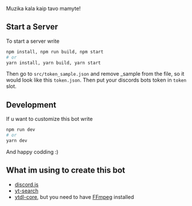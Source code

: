 Muzika kala kaip tavo mamyte!

## Start a Server
To start a server write

```bash
npm install, npm run build, npm start
# or
yarn install, yarn build, yarn start
```

Then go to `src/token_sample.json` and remove _sample from the file, so it would look like this `token.json`. Then put your discords bots token in `token` slot.

## Development

If u want to customize this bot write

```bash
npm run dev
# or
yarn dev
```

And happy codding :)

## What im using to create this bot
- [discord.js](https://www.npmjs.com/package/discord.js?source=post_page-----7b5fe27cb6fa----------------------)
- [yt-search](https://www.npmjs.com/package/yt-search)
- [ytdl-core](https://www.npmjs.com/package/ytdl-core), but you need to have [FFmpeg](https://www.ffmpeg.org/) installed